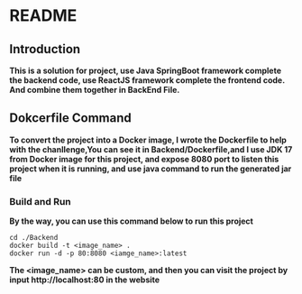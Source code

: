 # README
## Introduction
**This is a solution for project, use Java SpringBoot framework complete the backend code, use ReactJS framework complete the frontend code. And combine them together in BackEnd File.**
## Dokcerfile Command
**To convert the project into a Docker image, I wrote the Dockerfile to help with the chanllenge,You can see it in Backend/Dockerfile,and I use JDK 17 from Docker image for this project, and expose 8080 port to listen this project when it is running, and use java command to run the generated jar file**
### Build and Run
**By the way, you can use this command below to run this project**
```docker
cd ./Backend
docker build -t <image_name> .
docker run -d -p 80:8080 <iamge_name>:latest
```
**The <image_name> can be custom, and then you can visit the project by input http://localhost:80 in the website**

